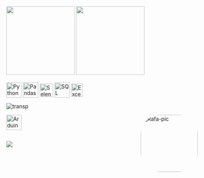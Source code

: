 <!--
**ElvisArimatea/elvisarimatea** is a ✨ _special_ ✨ repository because its `README.md` (this file) appears on your GitHub profile.

Here are some ideas to get you started:

- 🔭 I’m currently working on ...
- 🌱 I’m currently learning ...
- 👯 I’m looking to collaborate on ...
- 🤔 I’m looking for help with ...
- 💬 Ask me about ...
- 📫 How to reach me: ...
- 😄 Pronouns: ...
- ⚡ Fun fact: ...
-->

<div>
  <picture>
  <source 
    srcset="https://github-readme-stats.vercel.app/api?username=ElvisArimatea&show_icons=true&theme=tokyonight"
    media="(prefers-color-scheme: dark)"
  />
  <source
    srcset="https://github-readme-stats.vercel.app/api?username=ElvisArimatea&show_icons=true"
    media="(prefers-color-scheme: light), (prefers-color-scheme: no-preference)"
  />
  <img height="180em" src="https://github-readme-stats.vercel.app/api?username=ElvisArimatea&show_icons=true" />
  </picture>

  <!--api/top-langs?username=anuraghazra-->

  <img height="180em" src="https://github-readme-stats.vercel.app/api/top-langs/?username=ElvisArimatea&layout=compact&theme=tokyonight"/>
</div>


<div style="display: inline_block"><br>
  <img align="center" alt="Python" height="40" width="40" src="https://cdn.jsdelivr.net/gh/devicons/devicon/icons/python/python-original-wordmark.svg"> 
  <img align="center" alt="Pandas" height="40" width="40" src="https://cdn.jsdelivr.net/gh/devicons/devicon/icons/pandas/pandas-original-wordmark.svg"> 
  
  <img align="center" alt="Selenium" height="35" width="35" src="https://cdn.jsdelivr.net/gh/devicons/devicon/icons/selenium/selenium-original.svg">
  <img align="center" alt="SQL" height="40" width="40" src="https://cdn3.iconfinder.com/data/icons/file-extension-11/512/sql-file-extension-format-digital-512.png">
  <img align="center" alt="Excel" height="35" width="30" src="https://cdn3.iconfinder.com/data/icons/logos-brands-3/24/logo_brand_brands_logos_excel-512.png">
  
  ![transp](https://www.crmv.am.gov.br/wp-content/uploads/2018/07/Fundo-transparente-1900x1900-1-768x768.png)  
  
  
  
  <img align="center" alt="Arduino" height="40" width="40" src="https://cdn.jsdelivr.net/gh/devicons/devicon/icons/arduino/arduino-original-wordmark.svg">  
  
  <img align="right" alt="Rafa-pic" height="150" style="border-radius:50px;" src="https://media.discordapp.net/attachments/639956127056134178/890373478988013628/Publicacoes_Instagram_1_1.png?width=676&height=676">
</div>


##


<div>   
  <a href="https://www.linkedin.com/in/elvisarimatea/" target="_blank"><img src="https://img.shields.io/badge/-LinkedIn-%230077B5?style=for-the-badge&logo=linkedin&logoColor=white" target="_blank"></a> 
  
</div>



